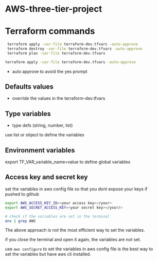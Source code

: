 # AWS-three-tier-project
# Terraform commands

```bash
 terraform apply -var-file terraform-dev.tfvars -auto-approve
 terraform destroy -var-file terraform-dev.tfvars -auto-approve
 terraform plan -var-file terraform-dev.tfvars 


 ```
 ```bash
 terraform apply -var-file terraform-dev.tfvars -auto-approve

 ```
 

- auto approve to avoid the yes prompt

## Defaults values

- override the values in the terraform-dev.tfvars

## Type variables

- type defs (string, number, list)

use list or object to define the variables

## Environment variables

export TF_VAR_variable_name=value to define global variables

## Access key and secret key

set the variables in aws config file so that you dont expose your keys if pushed to github

```bash
export AWS_ACCESS_KEY_ID=<your access key></your>
export AWS_SECRET_ACCESS_KEY=<your secret key></your/>
```

```bash
# check if the variables are set in the terminal
env | grep AWS
```

The above approach is not the most efficient way to set the variables.

if you close the terminal and open it again, the variables are not set.

use ```aws configure``` to set the variables in aws config file is the best way to set the variables but have aws cli installed.



